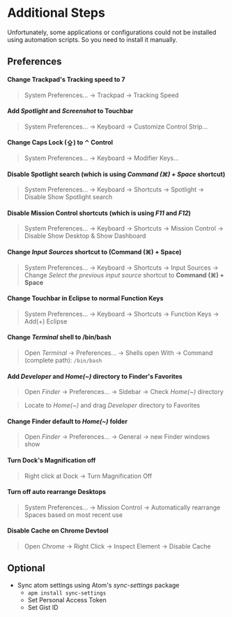 # Additional Steps

Unfortunately, some applications or configurations could not be installed using
automation scripts. So you need to install it manually.

## Preferences

#### Change Trackpad's Tracking speed to 7

> System Preferences... → Trackpad → Tracking Speed

#### Add _Spotlight_ and _Screenshot_ to Touchbar

> System Preferences... → Keyboard → Customize Control Strip...

#### Change **Caps Lock (⇪)** to **⌃ Control**

> System Preferences... → Keyboard → Modifier Keys...

#### Disable Spotlight search (which is using _Command (⌘) + Space_ shortcut)

> System Preferences... → Keyboard → Shortcuts → Spotlight → Disable Show
> Spotlight search

#### Disable Mission Control shortcuts (which is using _F11_ and _F12_)

> System Preferences... → Keyboard → Shortcuts → Mission Control → Disable Show
> Desktop & Show Dashboard

#### Change _Input Sources_ shortcut to (Command (⌘) + Space)

> System Preferences... → Keyboard → Shortcuts → Input Sources → Change _Select
> the previous input source_ shortcut to **Command (⌘) + Space**

#### Change Touchbar in Eclipse to normal Function Keys

> System Preferences... → Keyboard → Shortcuts → Function Keys → Add(+) Eclipse

#### Change _Terminal_ shell to /bin/bash

> Open _Terminal_ → Preferences... → Shells open With → Command (complete path):
> `/bin/bash`

#### Add _Developer_ and _Home(~)_ directory to Finder's Favorites

> Open _Finder_ → Preferences... → Sidebar → Check _Home(~)_ directory

> Locate to _Home(~)_ and drag _Developer_ directory to Favorites

#### Change Finder default to _Home(~)_ folder

> Open _Finder_ → Preferences... → General → new Finder windows show

#### Turn Dock's Magnification **off**

> Right click at Dock → Turn Magnification Off

#### Turn off auto rearrange Desktops

> System Preferences... → Mission Control → Automatically rearrange Spaces based
> on most recent use

#### Disable Cache on Chrome Devtool

> Open _Chrome_ → Right Click → Inspect Element → Disable Cache

## Optional

- Sync atom settings using Atom's _sync-settings_ package
  - `apm install sync-settings`
  - Set Personal Access Token
  - Set Gist ID
